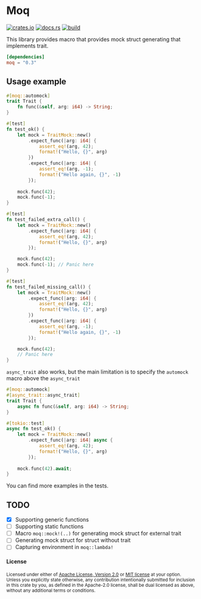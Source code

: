 # Moq

[<img alt="crates.io" src="https://img.shields.io/crates/v/moq?style=flat-square">](https://crates.io/crates/moq)
[<img alt="docs.rs" src="https://img.shields.io/docsrs/moq?style=flat-square">](https://docs.rs/moq)
[<img alt="build" src="https://img.shields.io/github/workflow/status/LazyMechanic/moq/Rust?style=flat-square">](https://github.com/LazyMechanic/moq/actions)

This library provides macro that provides mock struct generating that implements trait.

```toml
[dependencies]
moq = "0.3"
```

## Usage example
```rust
#[moq::automock]
trait Trait {
    fn func(&self, arg: i64) -> String;
}

#[test]
fn test_ok() {
    let mock = TraitMock::new()
        .expect_func(|arg: i64| {
            assert_eq!(arg, 42);
            format!("Hello, {}", arg)
        })
        .expect_func(|arg: i64| {
            assert_eq!(arg, -1);
            format!("Hello again, {}", -1)
        });
    
    mock.func(42);
    mock.func(-1);
}

#[test]
fn test_failed_extra_call() {
    let mock = TraitMock::new()
        .expect_func(|arg: i64| {
            assert_eq!(arg, 42);
            format!("Hello, {}", arg)
        });

    mock.func(42);
    mock.func(-1); // Panic here
}

#[test]
fn test_failed_missing_call() {
    let mock = TraitMock::new()
        .expect_func(|arg: i64| {
            assert_eq!(arg, 42);
            format!("Hello, {}", arg)
        })
        .expect_func(|arg: i64| {
            assert_eq!(arg, -1);
            format!("Hello again, {}", -1)
        });

    mock.func(42);
    // Panic here
}
```

`async_trait` also works, but the main limitation is to specify the `automock` macro above the `async_trait`
```rust
#[moq::automock]
#[async_trait::async_trait]
trait Trait {
    async fn func(&self, arg: i64) -> String;
}

#[tokio::test]
async fn test_ok() {
    let mock = TraitMock::new()
        .expect_func(|arg: i64| async {
            assert_eq!(arg, 42);
            format!("Hello, {}", arg)
        });
    
    mock.func(42).await;
}
```

You can find more examples in the tests.

## TODO
- [x] Supporting generic functions
- [ ] Supporting static functions
- [ ] Macro `moq::mock!(..)` for generating mock struct for external trait
- [ ] Generating mock struct for struct without trait
- [ ] Capturing environment in `moq::lambda!`

#### License

<sup>
Licensed under either of <a href="LICENSE-APACHE">Apache License, Version
2.0</a> or <a href="LICENSE-MIT">MIT license</a> at your option.
</sup>

<br>

<sub>
Unless you explicitly state otherwise, any contribution intentionally submitted
for inclusion in this crate by you, as defined in the Apache-2.0 license, shall
be dual licensed as above, without any additional terms or conditions.
</sub>